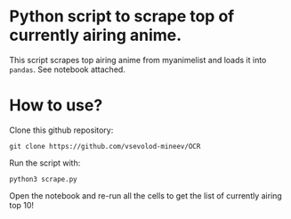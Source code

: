 # Python script to scrape top of currently airing anime.

This script scrapes top airing anime from myanimelist and loads it into `pandas`. See notebook attached.

# How to use?

Clone this github repository:
```
git clone https://github.com/vsevolod-mineev/OCR
```
Run the script with:
```
python3 scrape.py
```
Open the notebook and re-run all the cells to get the list of currently airing top 10!